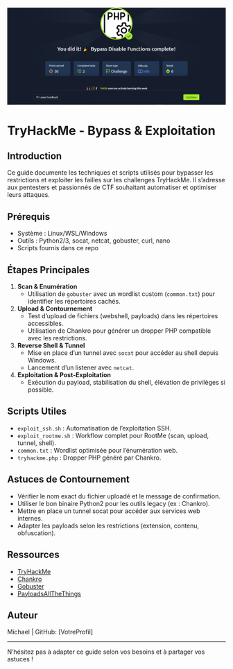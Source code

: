 ![Bypass PHP](./Capture.PNG)

# TryHackMe - Bypass & Exploitation

## Introduction
Ce guide documente les techniques et scripts utilisés pour bypasser les restrictions et exploiter les failles sur les challenges TryHackMe. Il s’adresse aux pentesters et passionnés de CTF souhaitant automatiser et optimiser leurs attaques.

## Prérequis
- Système : Linux/WSL/Windows
- Outils : Python2/3, socat, netcat, gobuster, curl, nano
- Scripts fournis dans ce repo

## Étapes Principales
1. **Scan & Enumération**
   - Utilisation de `gobuster` avec un wordlist custom (`common.txt`) pour identifier les répertoires cachés.
2. **Upload & Contournement**
   - Test d’upload de fichiers (webshell, payloads) dans les répertoires accessibles.
   - Utilisation de Chankro pour générer un dropper PHP compatible avec les restrictions.
3. **Reverse Shell & Tunnel**
   - Mise en place d’un tunnel avec `socat` pour accéder au shell depuis Windows.
   - Lancement d’un listener avec `netcat`.
4. **Exploitation & Post-Exploitation**
   - Exécution du payload, stabilisation du shell, élévation de privilèges si possible.

## Scripts Utiles
- `exploit_ssh.sh` : Automatisation de l’exploitation SSH.
- `exploit_rootme.sh` : Workflow complet pour RootMe (scan, upload, tunnel, shell).
- `common.txt` : Wordlist optimisée pour l’énumération web.
- `tryhackme.php` : Dropper PHP généré par Chankro.

## Astuces de Contournement
- Vérifier le nom exact du fichier uploadé et le message de confirmation.
- Utiliser le bon binaire Python2 pour les outils legacy (ex : Chankro).
- Mettre en place un tunnel socat pour accéder aux services web internes.
- Adapter les payloads selon les restrictions (extension, contenu, obfuscation).

## Ressources
- [TryHackMe](https://tryhackme.com/)
- [Chankro](https://github.com/Al1ex/Chankro)
- [Gobuster](https://github.com/OJ/gobuster)
- [PayloadsAllTheThings](https://github.com/swisskyrepo/PayloadsAllTheThings)

## Auteur
Michael | GitHub: [VotreProfil]

---
N’hésitez pas à adapter ce guide selon vos besoins et à partager vos astuces !
